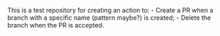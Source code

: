 This is a test repository for creating an action to:
    - Create a PR when a branch with a specific name (pattern maybe?) is created;
    - Delete the branch when the PR is accepted.